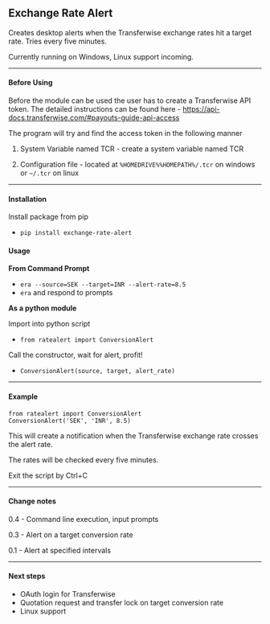 Exchange Rate Alert
---

Creates desktop alerts when the Transferwise exchange rates hit a target rate. Tries every five minutes.

Currently running on Windows, Linux support incoming.

---

#### Before Using

Before the module can be used the user has to create a Transferwise API token. The detailed instructions can be found here - https://api-docs.transferwise.com/#payouts-guide-api-access  

The program will try and find the access token in the following manner
 
 1. System Variable named TCR - create a system variable named TCR
 
 2. Configuration file - located at `%HOMEDRIVE%%HOMEPATH%/.tcr` on windows or `~/.tcr` on linux
                      
---

#### Installation 

Install package from pip 
- `pip install exchange-rate-alert`


#### Usage

**From Command Prompt** 

- `era --source=SEK --target=INR --alert-rate=8.5`
- `era` and respond to prompts


**As a python module** 

Import into python script
- `from ratealert import ConversionAlert`
    
Call the constructor, wait for alert, profit!
- `ConversionAlert(source, target, alert_rate)`

--- 

#### Example

    from ratealert import ConversionAlert
    ConversionAlert('SEK', 'INR', 8.5)

This will create a notification when the Transferwise exchange rate crosses the alert rate. 

The rates will be checked every five minutes.

Exit the script by Ctrl+C

---

#### Change notes

0.4 - Command line execution, input prompts

0.3 - Alert on a target conversion rate
 
0.1 - Alert at specified intervals


---

#### Next steps

- OAuth login for Transferwise
- Quotation request and transfer lock on target conversion rate
- Linux support

